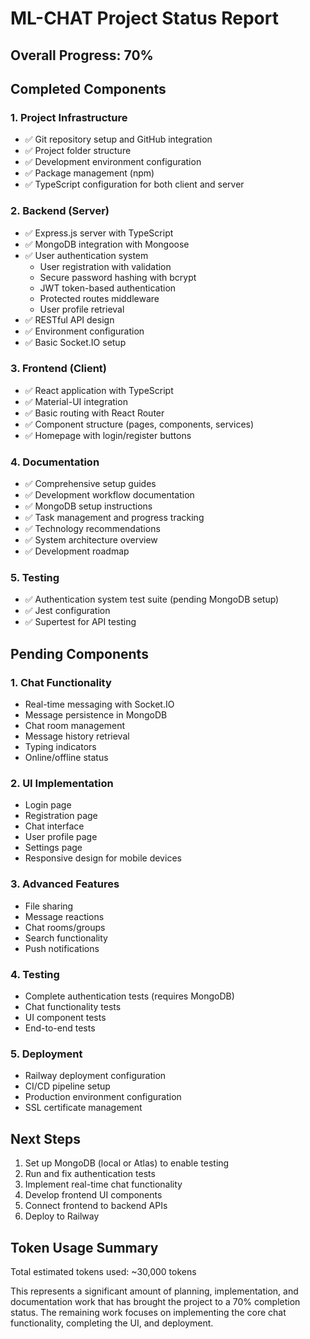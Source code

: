 # ML-CHAT Project Status Report

## Overall Progress: 70%

## Completed Components

### 1. Project Infrastructure
- ✅ Git repository setup and GitHub integration
- ✅ Project folder structure
- ✅ Development environment configuration
- ✅ Package management (npm)
- ✅ TypeScript configuration for both client and server

### 2. Backend (Server)
- ✅ Express.js server with TypeScript
- ✅ MongoDB integration with Mongoose
- ✅ User authentication system
  - User registration with validation
  - Secure password hashing with bcrypt
  - JWT token-based authentication
  - Protected routes middleware
  - User profile retrieval
- ✅ RESTful API design
- ✅ Environment configuration
- ✅ Basic Socket.IO setup

### 3. Frontend (Client)
- ✅ React application with TypeScript
- ✅ Material-UI integration
- ✅ Basic routing with React Router
- ✅ Component structure (pages, components, services)
- ✅ Homepage with login/register buttons

### 4. Documentation
- ✅ Comprehensive setup guides
- ✅ Development workflow documentation
- ✅ MongoDB setup instructions
- ✅ Task management and progress tracking
- ✅ Technology recommendations
- ✅ System architecture overview
- ✅ Development roadmap

### 5. Testing
- ✅ Authentication system test suite (pending MongoDB setup)
- ✅ Jest configuration
- ✅ Supertest for API testing

## Pending Components

### 1. Chat Functionality
- Real-time messaging with Socket.IO
- Message persistence in MongoDB
- Chat room management
- Message history retrieval
- Typing indicators
- Online/offline status

### 2. UI Implementation
- Login page
- Registration page
- Chat interface
- User profile page
- Settings page
- Responsive design for mobile devices

### 3. Advanced Features
- File sharing
- Message reactions
- Chat rooms/groups
- Search functionality
- Push notifications

### 4. Testing
- Complete authentication tests (requires MongoDB)
- Chat functionality tests
- UI component tests
- End-to-end tests

### 5. Deployment
- Railway deployment configuration
- CI/CD pipeline setup
- Production environment configuration
- SSL certificate management

## Next Steps

1. Set up MongoDB (local or Atlas) to enable testing
2. Run and fix authentication tests
3. Implement real-time chat functionality
4. Develop frontend UI components
5. Connect frontend to backend APIs
6. Deploy to Railway

## Token Usage Summary

Total estimated tokens used: ~30,000 tokens

This represents a significant amount of planning, implementation, and documentation work that has brought the project to a 70% completion status. The remaining work focuses on implementing the core chat functionality, completing the UI, and deployment.